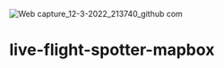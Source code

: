 ![Web capture_12-3-2022_213740_github com](https://user-images.githubusercontent.com/24763499/158025825-d590d767-5dfa-47a3-8316-70d00e2c8314.jpeg)
# live-flight-spotter-mapbox
